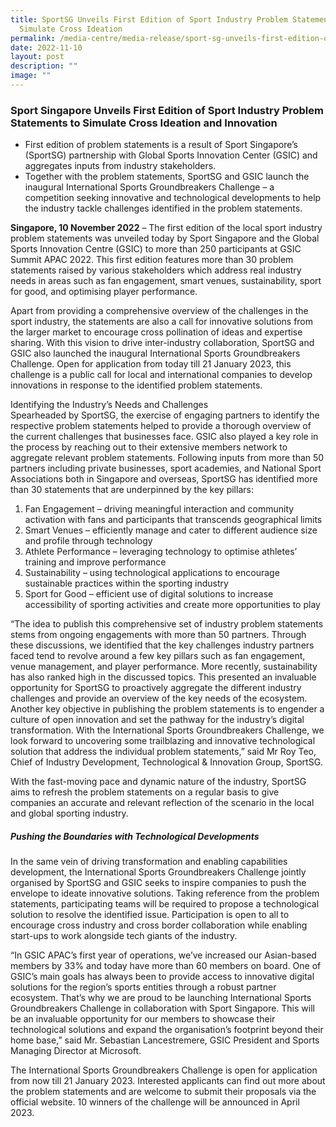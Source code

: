 ```yaml
---
title: SportSG Unveils First Edition of Sport Industry Problem Statements to
  Simulate Cross Ideation
permalink: /media-centre/media-release/sport-sg-unveils-first-edition-of-sport-industry-problem-statements-to/
date: 2022-11-10
layout: post
description: ""
image: ""
---
```


### **Sport Singapore Unveils First Edition of Sport Industry Problem Statements to Simulate Cross Ideation and Innovation**
  
* First edition of problem statements is a result of Sport Singapore’s (SportSG) partnership with Global Sports Innovation Center (GSIC) and aggregates inputs from industry stakeholders.   
* Together with the problem statements, SportSG and GSIC launch the inaugural International Sports Groundbreakers Challenge – a competition seeking innovative and technological developments to help the industry tackle challenges identified in the problem statements.   
  
**Singapore, 10 November 2022** – The first edition of the local sport industry problem statements was unveiled today by Sport Singapore and the Global Sports Innovation Centre (GSIC) to more than 250 participants at GSIC Summit APAC 2022. This first edition features more than 30 problem statements raised by various stakeholders which address real industry needs in areas such as fan engagement, smart venues, sustainability, sport for good, and optimising player performance.   
  
Apart from providing a comprehensive overview of the challenges in the sport industry, the statements are also a call for innovative solutions from the larger market to encourage cross pollination of ideas and expertise sharing. With this vision to drive inter-industry collaboration, SportSG and GSIC also launched the inaugural International Sports Groundbreakers Challenge. Open for application from today till 21 January 2023, this challenge is a public call for local and international companies to develop innovations in response to the identified problem statements.   
  
Identifying the Industry’s Needs and Challenges  
Spearheaded by SportSG, the exercise of engaging partners to identify the respective problem statements helped to provide a thorough overview of the current challenges that businesses face. GSIC also played a key role in the process by reaching out to their extensive members network to aggregate relevant problem statements. Following inputs from more than 50 partners including private businesses, sport academies, and National Sport Associations both in Singapore and overseas, SportSG has identified more than 30 statements that are underpinned by the key pillars:   
  
1. Fan Engagement – driving meaningful interaction and community activation with fans and participants that transcends geographical limits  
2. Smart Venues – efficiently manage and cater to different audience size and profile through technology  
3. Athlete Performance – leveraging technology to optimise athletes’ training and improve performance  
4. Sustainability – using technological applications to encourage sustainable practices within the sporting industry   
5. Sport for Good – efficient use of digital solutions to increase accessibility of sporting activities and create more opportunities to play  
  
“The idea to publish this comprehensive set of industry problem statements stems from ongoing engagements with more than 50 partners. Through these discussions, we identified that the key challenges industry partners faced tend to revolve around a few key pillars such as fan engagement, venue management, and player performance. More recently, sustainability has also ranked high in the discussed topics. This presented an invaluable opportunity for SportSG to proactively aggregate the different industry challenges and provide an overview of the key needs of the ecosystem. Another key objective in publishing the problem statements is to engender a culture of open innovation and set the pathway for the industry’s digital transformation. With the International Sports Groundbreakers Challenge, we look forward to uncovering some trailblazing and innovative technological solution that address the individual problem statements,” said Mr Roy Teo, Chief of Industry Development, Technological & Innovation Group, SportSG.   
  
With the fast-moving pace and dynamic nature of the industry, SportSG aims to refresh the problem statements on a regular basis to give companies an accurate and relevant reflection of the scenario in the local and global sporting industry.  
  
##### **Pushing the Boundaries with Technological Developments**

In the same vein of driving transformation and enabling capabilities development, the International Sports Groundbreakers Challenge jointly organised by SportSG and GSIC seeks to inspire companies to push the envelope to ideate innovative solutions. Taking reference from the problem statements, participating teams will be required to propose a technological solution to resolve the identified issue. Participation is open to all to encourage cross industry and cross border collaboration while enabling start-ups to work alongside tech giants of the industry.   
  
“In GSIC APAC’s first year of operations, we’ve increased our Asian-based members by 33% and today have more than 60 members on board. One of GSIC’s main goals has always been to provide access to innovative digital solutions for the region’s sports entities through a robust partner ecosystem. That’s why we are proud to be launching International Sports Groundbreakers Challenge in collaboration with Sport Singapore. This will be an invaluable opportunity for our members to showcase their technological solutions and expand the organisation’s footprint beyond their home base,” said Mr. Sebastian Lancestremere, GSIC President and Sports Managing Director at Microsoft.   
  
The International Sports Groundbreakers Challenge is open for application from now till 21 January 2023. Interested applicants can find out more about the problem statements and are welcome to submit their proposals via the official website. 10 winners of the challenge will be announced in April 2023.
